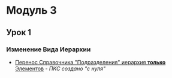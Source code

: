
# Модуль 3

## Урок 1

### Изменение Вида Иерархии 

- [Перенос Справочника "Подразделения" иерархия **только** Элементов](https://github.com/alex-dev-2020/Exch_rules_Conv_2_1/commit/b63014721ba6417e197b4c043172de8f5ded9494) - *ПКС создано "с нуля"* 
